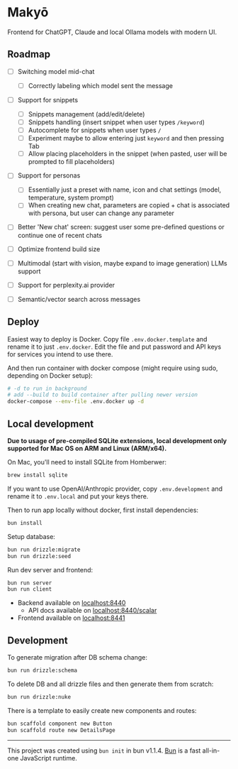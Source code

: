 # Makyō

Frontend for ChatGPT, Claude and local Ollama models with modern UI.


## Roadmap

- [ ] Switching model mid-chat
  - [ ] Correctly labeling which model sent the message
- [ ] Support for snippets
  - [ ] Snippets management (add/edit/delete)
  - [ ] Snippets handling (insert snippet when user types `/keyword`)
  - [ ] Autocomplete for snippets when user types `/`
  - [ ] Experiment maybe to allow entering just `keyword` and then pressing Tab
  - [ ] Allow placing placeholders in the snippet (when pasted, user will be prompted to fill placeholders)
- [ ] Support for personas
  - [ ] Essentially just a preset with name, icon and chat settings (model, temperature, system prompt)
  - [ ] When creating new chat, parameters are copied + chat is associated with persona, but user can change any parameter
- [ ] Better 'New chat' screen: suggest user some pre-defined questions or continue one of recent chats
- [ ] Optimize frontend build size
- [ ] Multimodal (start with vision, maybe expand to image generation) LLMs support
- [ ] Support for perplexity.ai provider
- [ ] Semantic/vector search across messages


## Deploy

Easiest way to deploy is Docker. Copy file `.env.docker.template` and rename it to just `.env.docker`. Edit the file and put password and API keys for services you intend to use there. 

And then run container with docker compose (might require using sudo, depending on Docker setup):

```bash
# -d to run in background
# add --build to build container after pulling newer version
docker-compose --env-file .env.docker up -d
```

## Local development

**Due to usage of pre-compiled SQLite extensions, local development only supported for Mac OS on ARM and Linux (ARM/x64).**

On Mac, you'll need to install SQLite from Homberwer:

```bash
brew install sqlite
```

If you want to use OpenAI/Anthropic provider, copy `.env.development` and rename it to `.env.local` and put your keys there.

Then to run app locally without docker, first install dependencies:

```bash
bun install
```

Setup database:

```bash
bun run drizzle:migrate
bun run drizzle:seed
```

Run dev server and frontend:

```bash
bun run server
bun run client
```

* Backend available on [localhost:8440](http://localhost:8440)
  * API docs available on [localhost:8440/scalar](http://localhost:8440/scalar)
* Frontend available on [localhost:8441](http://localhost:8441)

## Development

To generate migration after DB schema change:

```bash
bun run drizzle:schema
```

To delete DB and all drizzle files and then generate them from scratch:

```bash
bun run drizzle:nuke
```

There is a template to easily create new components and routes:

```bash
bun scaffold component new Button
bun scaffold route new DetailsPage
```

---

This project was created using `bun init` in bun v1.1.4. [Bun](https://bun.sh) is a fast all-in-one JavaScript runtime.
